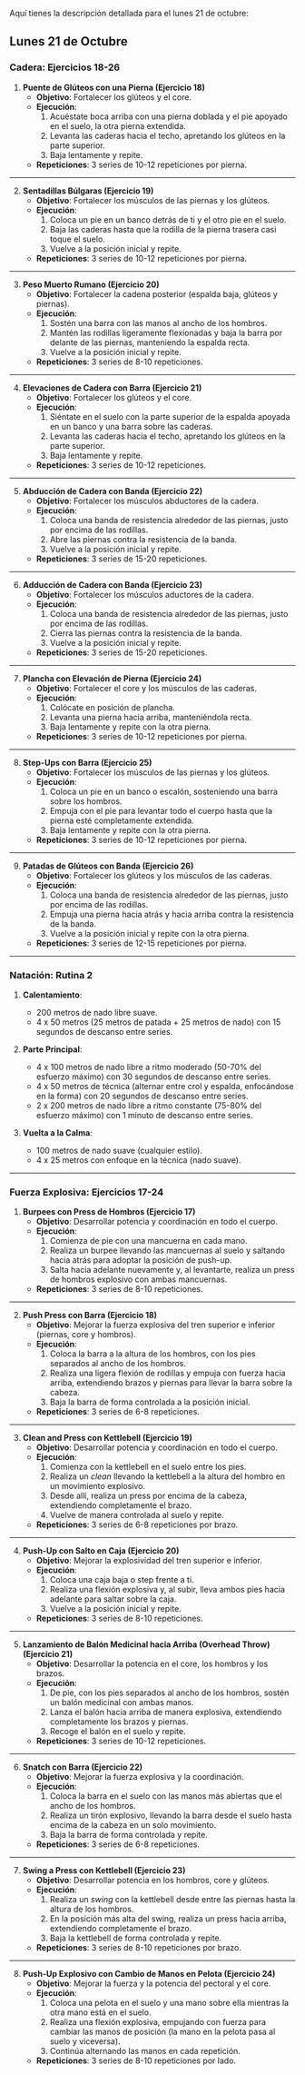 Aquí tienes la descripción detallada para el lunes 21 de octubre:

## Lunes 21 de Octubre

### Cadera: Ejercicios 18-26

1. **Puente de Glúteos con una Pierna (Ejercicio 18)**
   - **Objetivo**: Fortalecer los glúteos y el core.
   - **Ejecución**:  
      1. Acuéstate boca arriba con una pierna doblada y el pie apoyado en el suelo, la otra pierna extendida.  
      2. Levanta las caderas hacia el techo, apretando los glúteos en la parte superior.  
      3. Baja lentamente y repite.  
   - **Repeticiones**: 3 series de 10-12 repeticiones por pierna.

---

2. **Sentadillas Búlgaras (Ejercicio 19)**
   - **Objetivo**: Fortalecer los músculos de las piernas y los glúteos.
   - **Ejecución**:  
      1. Coloca un pie en un banco detrás de ti y el otro pie en el suelo.  
      2. Baja las caderas hasta que la rodilla de la pierna trasera casi toque el suelo.  
      3. Vuelve a la posición inicial y repite.  
   - **Repeticiones**: 3 series de 10-12 repeticiones por pierna.

---

3. **Peso Muerto Rumano (Ejercicio 20)**
   - **Objetivo**: Fortalecer la cadena posterior (espalda baja, glúteos y piernas).
   - **Ejecución**:  
      1. Sostén una barra con las manos al ancho de los hombros.  
      2. Mantén las rodillas ligeramente flexionadas y baja la barra por delante de las piernas, manteniendo la espalda recta.  
      3. Vuelve a la posición inicial y repite.  
   - **Repeticiones**: 3 series de 8-10 repeticiones.

---

4. **Elevaciones de Cadera con Barra (Ejercicio 21)**
   - **Objetivo**: Fortalecer los glúteos y el core.
   - **Ejecución**:  
      1. Siéntate en el suelo con la parte superior de la espalda apoyada en un banco y una barra sobre las caderas.  
      2. Levanta las caderas hacia el techo, apretando los glúteos en la parte superior.  
      3. Baja lentamente y repite.  
   - **Repeticiones**: 3 series de 10-12 repeticiones.

---

5. **Abducción de Cadera con Banda (Ejercicio 22)**
   - **Objetivo**: Fortalecer los músculos abductores de la cadera.
   - **Ejecución**:  
      1. Coloca una banda de resistencia alrededor de las piernas, justo por encima de las rodillas.  
      2. Abre las piernas contra la resistencia de la banda.  
      3. Vuelve a la posición inicial y repite.  
   - **Repeticiones**: 3 series de 15-20 repeticiones.

---

6. **Adducción de Cadera con Banda (Ejercicio 23)**
   - **Objetivo**: Fortalecer los músculos aductores de la cadera.
   - **Ejecución**:  
      1. Coloca una banda de resistencia alrededor de las piernas, justo por encima de las rodillas.  
      2. Cierra las piernas contra la resistencia de la banda.  
      3. Vuelve a la posición inicial y repite.  
   - **Repeticiones**: 3 series de 15-20 repeticiones.

---

7. **Plancha con Elevación de Pierna (Ejercicio 24)**
   - **Objetivo**: Fortalecer el core y los músculos de las caderas.
   - **Ejecución**:  
      1. Colócate en posición de plancha.  
      2. Levanta una pierna hacia arriba, manteniéndola recta.  
      3. Baja lentamente y repite con la otra pierna.  
   - **Repeticiones**: 3 series de 10-12 repeticiones por pierna.

---

8. **Step-Ups con Barra (Ejercicio 25)**
   - **Objetivo**: Fortalecer los músculos de las piernas y los glúteos.
   - **Ejecución**:  
      1. Coloca un pie en un banco o escalón, sosteniendo una barra sobre los hombros.  
      2. Empuja con el pie para levantar todo el cuerpo hasta que la pierna esté completamente extendida.  
      3. Baja lentamente y repite con la otra pierna.  
   - **Repeticiones**: 3 series de 10-12 repeticiones por pierna.

---

9. **Patadas de Glúteos con Banda (Ejercicio 26)**
   - **Objetivo**: Fortalecer los glúteos y los músculos de las caderas.
   - **Ejecución**:  
      1. Coloca una banda de resistencia alrededor de las piernas, justo por encima de las rodillas.  
      2. Empuja una pierna hacia atrás y hacia arriba contra la resistencia de la banda.  
      3. Vuelve a la posición inicial y repite con la otra pierna.  
   - **Repeticiones**: 3 series de 12-15 repeticiones por pierna.

---

### Natación: Rutina 2

1. **Calentamiento**:  
   - 200 metros de nado libre suave.  
   - 4 x 50 metros (25 metros de patada + 25 metros de nado) con 15 segundos de descanso entre series.

2. **Parte Principal**:  
   - 4 x 100 metros de nado libre a ritmo moderado (50-70% del esfuerzo máximo) con 30 segundos de descanso entre series.  
   - 4 x 50 metros de técnica (alternar entre crol y espalda, enfocándose en la forma) con 20 segundos de descanso entre series.  
   - 2 x 200 metros de nado libre a ritmo constante (75-80% del esfuerzo máximo) con 1 minuto de descanso entre series.

3. **Vuelta a la Calma**:  
   - 100 metros de nado suave (cualquier estilo).  
   - 4 x 25 metros con enfoque en la técnica (nado suave).

---

### Fuerza Explosiva: Ejercicios 17-24

1. **Burpees con Press de Hombros (Ejercicio 17)**
   - **Objetivo**: Desarrollar potencia y coordinación en todo el cuerpo.
   - **Ejecución**:  
      1. Comienza de pie con una mancuerna en cada mano.  
      2. Realiza un burpee llevando las mancuernas al suelo y saltando hacia atrás para adoptar la posición de push-up.  
      3. Salta hacia adelante nuevamente y, al levantarte, realiza un press de hombros explosivo con ambas mancuernas.  
   - **Repeticiones**: 3 series de 8-10 repeticiones.

---

2. **Push Press con Barra (Ejercicio 18)**
   - **Objetivo**: Mejorar la fuerza explosiva del tren superior e inferior (piernas, core y hombros).
   - **Ejecución**:  
      1. Coloca la barra a la altura de los hombros, con los pies separados al ancho de los hombros.  
      2. Realiza una ligera flexión de rodillas y empuja con fuerza hacia arriba, extendiendo brazos y piernas para llevar la barra sobre la cabeza.  
      3. Baja la barra de forma controlada a la posición inicial.  
   - **Repeticiones**: 3 series de 6-8 repeticiones.

---

3. **Clean and Press con Kettlebell (Ejercicio 19)**
   - **Objetivo**: Desarrollar potencia y coordinación en todo el cuerpo.
   - **Ejecución**:  
      1. Comienza con la kettlebell en el suelo entre los pies.  
      2. Realiza un *clean* llevando la kettlebell a la altura del hombro en un movimiento explosivo.  
      3. Desde allí, realiza un press por encima de la cabeza, extendiendo completamente el brazo.  
      4. Vuelve de manera controlada al suelo y repite.  
   - **Repeticiones**: 3 series de 6-8 repeticiones por brazo.

---

4. **Push-Up con Salto en Caja (Ejercicio 20)**
   - **Objetivo**: Mejorar la explosividad del tren superior e inferior.
   - **Ejecución**:  
      1. Coloca una caja baja o step frente a ti.  
      2. Realiza una flexión explosiva y, al subir, lleva ambos pies hacia adelante para saltar sobre la caja.  
      3. Vuelve a la posición inicial y repite.  
   - **Repeticiones**: 3 series de 8-10 repeticiones.

---

5. **Lanzamiento de Balón Medicinal hacia Arriba (Overhead Throw) (Ejercicio 21)**
   - **Objetivo**: Desarrollar la potencia en el core, los hombros y los brazos.
   - **Ejecución**:  
      1. De pie, con los pies separados al ancho de los hombros, sostén un balón medicinal con ambas manos.  
      2. Lanza el balón hacia arriba de manera explosiva, extendiendo completamente los brazos y piernas.  
      3. Recoge el balón en el suelo y repite.  
   - **Repeticiones**: 3 series de 10-12 repeticiones.

---

6. **Snatch con Barra (Ejercicio 22)**
   - **Objetivo**: Mejorar la fuerza explosiva y la coordinación.
   - **Ejecución**:  
      1. Coloca la barra en el suelo con las manos más abiertas que el ancho de los hombros.  
      2. Realiza un tirón explosivo, llevando la barra desde el suelo hasta encima de la cabeza en un solo movimiento.  
      3. Baja la barra de forma controlada y repite.  
   - **Repeticiones**: 3 series de 6-8 repeticiones.

---

7. **Swing a Press con Kettlebell (Ejercicio 23)**
   - **Objetivo**: Desarrollar potencia en los hombros, core y glúteos.
   - **Ejecución**:  
      1. Realiza un *swing* con la kettlebell desde entre las piernas hasta la altura de los hombros.  
      2. En la posición más alta del swing, realiza un press hacia arriba, extendiendo completamente el brazo.  
      3. Baja la kettlebell de forma controlada y repite.  
   - **Repeticiones**: 3 series de 8-10 repeticiones por brazo.

---

8. **Push-Up Explosivo con Cambio de Manos en Pelota (Ejercicio 24)**
   - **Objetivo**: Mejorar la fuerza y la potencia del pectoral y el core.
   - **Ejecución**:  
      1. Coloca una pelota en el suelo y una mano sobre ella mientras la otra mano está en el suelo.  
      2. Realiza una flexión explosiva, empujando con fuerza para cambiar las manos de posición (la mano en la pelota pasa al suelo y viceversa).  
      3. Continúa alternando las manos en cada repetición.  
   - **Repeticiones**: 3 series de 8-10 repeticiones por lado.
